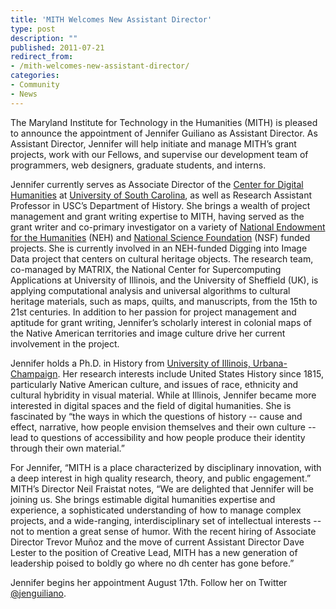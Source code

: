 ```yaml
---
title: 'MITH Welcomes New Assistant Director'
type: post
description: ""
published: 2011-07-21
redirect_from: 
- /mith-welcomes-new-assistant-director/
categories:
- Community
- News
---
```

The Maryland Institute for Technology in the Humanities (MITH) is pleased to announce the appointment of Jennifer Guiliano as Assistant Director. As Assistant Director, Jennifer will help initiate and manage MITH’s grant projects, work with our Fellows, and supervise our development team of programmers, web designers, graduate students, and interns.

Jennifer currently serves as Associate Director of the [Center for Digital Humanities](http://cdh.sc.edu/) at [University of South Carolina](http://www.sc.edu/), as well as Research Assistant Professor in USC’s Department of History. She brings a wealth of project management and grant writing expertise to MITH, having served as the grant writer and co-primary investigator on a variety of [National Endowment for the Humanities](http://www.neh.gov/) (NEH) and [National Science Foundation](http://www.nsf.gov/) (NSF) funded projects. She is currently involved in an NEH-funded Digging into Image Data project that centers on cultural heritage objects. The research team, co-managed by MATRIX, the National Center for Supercomputing Applications at University of Illinois, and the University of Sheffield (UK), is applying computational analysis and universal algorithms to cultural heritage materials, such as maps, quilts, and manuscripts, from the 15th to 21st centuries. In addition to her passion for project management and aptitude for grant writing, Jennifer’s scholarly interest in colonial maps of the Native American territories and image culture drive her current involvement in the project.

Jennifer holds a Ph.D. in History from [University of Illinois, Urbana-Champaign](http://illinois.edu/). Her research interests include United States History since 1815, particularly Native American culture, and issues of race, ethnicity and cultural hybridity in visual material. While at Illinois, Jennifer became more interested in digital spaces and the field of digital humanities. She is fascinated by “the ways in which the questions of history -- cause and effect, narrative, how people envision themselves and their own culture -- lead to questions of accessibility and how people produce their identity through their own material.”

For Jennifer, “MITH is a place characterized by disciplinary innovation, with a deep interest in high quality research, theory, and public engagement.” MITH’s Director Neil Fraistat notes, “We are delighted that Jennifer will be joining us. She brings estimable digital humanities expertise and experience, a sophisticated understanding of how to manage complex projects, and a wide-ranging, interdisciplinary set of intellectual interests -- not to mention a great sense of humor. With the recent hiring of Associate Director Trevor Muñoz and the move of current Assistant Director Dave Lester to the position of Creative Lead, MITH has a new generation of leadership poised to boldly go where no dh center has gone before.”

Jennifer begins her appointment August 17th. Follow her on Twitter [@jenguiliano](https://twitter.com/jenguiliano).
